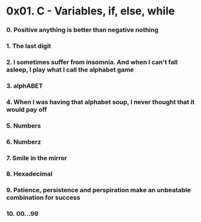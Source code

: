 # 0x01. C - Variables, if, else, while

### 0. Positive anything is better than negative nothing
### 1. The last digit
### 2. I sometimes suffer from insomnia. And when I can't fall asleep, I play what I call the alphabet game 
### 3. alphABET
### 4. When I was having that alphabet soup, I never thought that it would pay off
### 5. Numbers
### 6. Numberz
### 7. Smile in the mirror
### 8. Hexadecimal
### 9. Patience, persistence and perspiration make an unbeatable combination for success
### 10. 00...99
